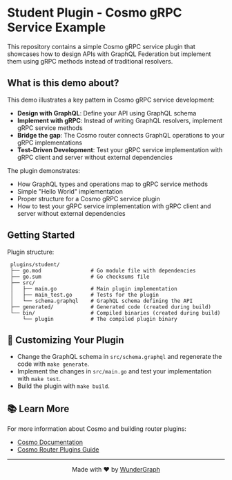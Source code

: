 # Student Plugin - Cosmo gRPC Service Example

This repository contains a simple Cosmo gRPC service plugin that showcases how to design APIs with GraphQL Federation but implement them using gRPC methods instead of traditional resolvers.

## What is this demo about?

This demo illustrates a key pattern in Cosmo gRPC service development:
- **Design with GraphQL**: Define your API using GraphQL schema
- **Implement with gRPC**: Instead of writing GraphQL resolvers, implement gRPC service methods
- **Bridge the gap**: The Cosmo router connects GraphQL operations to your gRPC implementations
- **Test-Driven Development**: Test your gRPC service implementation with gRPC client and server without external dependencies

The plugin demonstrates:
- How GraphQL types and operations map to gRPC service methods
- Simple "Hello World" implementation
- Proper structure for a Cosmo gRPC service plugin
- How to test your gRPC service implementation with gRPC client and server without external dependencies

## Getting Started

Plugin structure:

   ```
    plugins/student/
    ├── go.mod                # Go module file with dependencies
    ├── go.sum                # Go checksums file
    ├── src/
    │   ├── main.go           # Main plugin implementation
    │   ├── main_test.go      # Tests for the plugin
    │   └── schema.graphql    # GraphQL schema defining the API
    ├── generated/            # Generated code (created during build)
    └── bin/                  # Compiled binaries (created during build)
        └── plugin            # The compiled plugin binary
   ```

## 🔧 Customizing Your Plugin

- Change the GraphQL schema in `src/schema.graphql` and regenerate the code with `make generate`.
- Implement the changes in `src/main.go` and test your implementation with `make test`.
- Build the plugin with `make build`.

## 📚 Learn More

For more information about Cosmo and building router plugins:
- [Cosmo Documentation](https://cosmo-docs.wundergraph.com/)
- [Cosmo Router Plugins Guide](https://cosmo-docs.wundergraph.com/connect/plugins)

---

<p align="center">Made with ❤️ by <a href="https://wundergraph.com">WunderGraph</a></p>